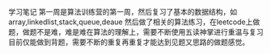 学习笔记
第一周是算法训练营的第一周，然后复习了基本的数据结构，如array,linkedlist,stack,queue,deaue
然后做了相关的算法练习，在leetcode上做题，做题不是难，难是难在算法的理解上，需要不断使用五读神掌进行重温与复习
目前仅能做到背题，需要不断的重复再重复才能达到见题又思路的做题感觉。